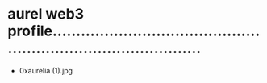 # aurel web3 profile.....................................................................................
- 0xaurelia (1).jpg
